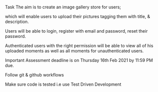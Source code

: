 Task
The aim is to create an image gallery store for users;

which will enable users to upload their pictures tagging them with title, & description.

Users will be able to login, register with email and password, reset their password. 

Authenticated users with the right permission will be able to view all of his uploaded moments as well as all moments for unauthenticated users.



Important
Assessment deadline is on Thursday 16th Feb 2021 by 11:59 PM due.

Follow git & github workflows

Make sure code is tested i.e use Test Driven Development



